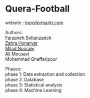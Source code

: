 # Quera-Football

website : [transfermarkt.com](transfermarkt.com)<br />

Authors:<br />
   [Farzaneh Soltanzadeh](https://github.com/FarzanehSoltanzadeh)<br />
   [Zahra Honarvar](https://github.com/zahra-honarvar)<br />
   [Milad Nooraei](https://github.com/MiladNooraei)<br />
   [Ali Mousavi](https://github.com/Alimousavi48)<br />
   Mohammad Ghaffaripour

Phases:<br />
   phase 1: Data extraction and collection<br />
   phase 2: Database<br />
   phase 3: Statistical analysis<br />
   phase 4: Machine Learning<br />
